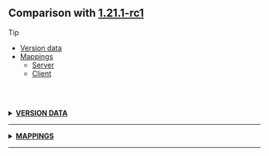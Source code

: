 ## Comparison with [1.21.1-rc1](https://github.com/PixiGeko/Minecraft-generated-data/tree/1.21.1-rc1)

> [!TIP]
> - [Version data](#version-data)
> - [Mappings](#mappings)
>   - [Server](#server-mappings)
>   - [Client](#client-mappings)

<br/><br/>
<details><summary><b><ins>VERSION DATA</ins></b><a name="version-data"></a></summary>
<br/>
<table><tr><th></th><th align="left">1.21.1-rc1</th><th>1.21.1</th></tr><tr><td>World version</td><td><pre>3954</pre></td><td><pre>3955</pre></td></tr><tr><td>Protocol version</td><td><pre>1073742028</pre></td><td><pre>767</pre></td></tr></table>
</details>
<hr/>
<details><summary><b><ins>MAPPINGS</ins></b><a name="mappings"></a></summary>
<br/>
<h2>Server<a name="server-mappings"></a></h2>
<h2>Client<a name="client-mappings"></a></h2>
</details>
<hr/>